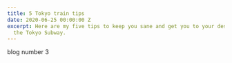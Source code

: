 ```yaml
---
title: 5 Tokyo train tips
date: 2020-06-25 00:00:00 Z
excerpt: Here are my five tips to keep you sane and get you to your destination on
  the Tokyo Subway.
---
```


blog number 3